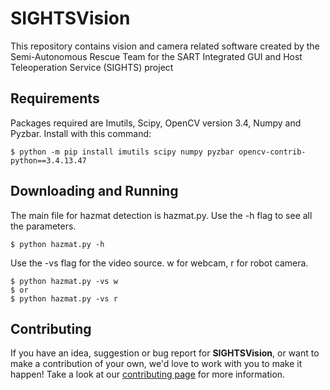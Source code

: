 # SIGHTSVision
This repository contains vision and camera related software created by the Semi-Autonomous Rescue Team for the SART Integrated GUI and Host Teleoperation Service (SIGHTS) project


## Requirements

Packages required are Imutils, Scipy, OpenCV version 3.4, Numpy and Pyzbar. Install with this command:  
```
$ python -m pip install imutils scipy numpy pyzbar opencv-contrib-python==3.4.13.47
```


## Downloading and Running

The main file for hazmat detection is hazmat.py. Use the -h flag to see all the parameters.  
```
$ python hazmat.py -h
```

Use the -vs flag for the video source. w for webcam, r for robot camera.  
```
$ python hazmat.py -vs w
$ or
$ python hazmat.py -vs r
```


## Contributing

If you have an idea, suggestion or bug report for **SIGHTSVision**, or want to make a contribution of your own, we'd love to work with you to make it happen! Take a look at our [contributing page](https://github.com/SFXRescue/.github/blob/master/CONTRIBUTING.md) for more information.
